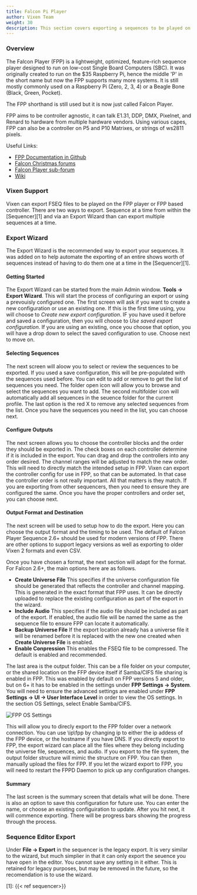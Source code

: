 ```yaml
---
title: Falcon Pi Player
author: Vixen Team
weight: 30
description: This section covers exporting a sequences to be played on the Falcon Pi Player.
---
```


### Overview

The Falcon Player (FPP) is a lightweight, optimized, feature-rich sequence player designed to run on low-cost Single Board Computers (SBC). It was originally created to run on the $35 Raspberry Pi, hence the middle 'P' in the short name but now the FPP supports many more systems. It is still mostly commonly used on a Raspberry Pi (Zero, 2, 3, 4) or a Beagle Bone (Black, Green, Pocket).

The FPP shorthand is still used but it is now just called Falcon Player.

FPP aims to be controller agnostic, it can talk E1.31, DDP, DMX, Pixelnet, and Renard to hardware from multiple hardware vendors. Using various capes, FPP can also be a controller on P5 and P10 Matrixes, or strings of ws2811 pixels.

Useful Links:

- [FPP Documentation in Github](https://github.com/FalconChristmas/fpp/tree/master/docs/README.md)
- [Falcon Christmas forums](http://falconchristmas.com/forum/)
- [Falcon Player sub-forum](http://falconchristmas.com/forum/index.php/board,8.0.html)
- [Wiki](http://falconchristmas.com/wiki/index.php/Main_Page)
  
### Vixen Support

Vixen can export FSEQ files to be played on the FPP player or FPP based controller. There are two ways to export. Sequence at a time from within the [Sequencer][1] and via an Export Wizard than can export multiple sequences at a time.

### Export Wizard

The Export Wizard is the recommended way to export your sequences. It was added on to help automate the exporting of an entire shows worth of sequences instead of having to do them one at a time in the [Sequencer][1].

#### Getting Started

The Export Wizard can be started from the main Admin window. **Tools -> Export Wizard**. This will start the process of configuring an export or using a prevouisly configured one. The first screen will ask if you want to create a new configuration or use an existing one. If this is the first time using, you will choose to *Create new export configuration*. IF you have used it before and saved a configuration, then you will choose to *Use saved export configuration*. If you are using an existing, once you choose that option, you will have a drop down to select the saved configuration to use. Choose next to move on.

#### Selecting Sequences

The next screen will aloow you to select or review the sequences to be exported. If you used a save configuration, this will be pre-populated with the sequences used before. You can edit to add or remove to get the list of sequences you need. The folder open icon will allow you to browse and select the sequences you want to add. The second multifolder icon will automatically add all sequences in the seuence folder for the current profile. The last option is the red X to remove any selected sequences from the list. Once you have the sequences you need in the list, you can choose next.

#### Configure Outputs

The next screen allows you to choose the controller blocks and the order they should be exported in. The check boxes on each controller determine if it is included in the export. You can drag and drop the controllers into any order desired. The channel ranges will be adjusted to match the new order. This will need to directly match the intended setup in FPP. Vixen can export the controller config for use in FPP, so that can be automated. In that case the controller order is not really important. All that matters is they match. If you are exporting from other sequencers, then you need to ensure they are configured the same. Once you have the proper controllers and order set, you can choose next.

#### Output Format and Destination

The next screen will be used to setup how to do the export. Here you can choose the output format and the timing to be used. The default of Falcon Player Sequence 2.6+ should be used for modern versions of FPP. There are other options to support legacy versions as well as exporting to older Vixen 2 formats and even CSV.

Once you have chosen a format, the next section will adapt for the format. For Falcon 2.6+, the main options here are as follows.

- **Create Universe File** This specifies if the universe configuration file should be generated that reflects the controller and channel mapping. This is generated in the exact format that FPP uses. It can be directly uploaded to replace the existing configuration as part of the export in the wizard.
- **Include Audio** This specifies if the audio file should be included as part of the export. If enabled, the audio file will be named the same as the sequence file to ensure FPP can locate it automatically.
- **Backup Universe File** If the export location already has a universe file it will be renamed before it is replaced with the new one created when **Create Universe File** is enabled.
- **Enable Conpression** This enables the FSEQ file to be compressed. The default is enabled and recommended.

The last area is the output folder. This can be a file folder on your computer, or the shared location on the FFP device itself if Samba/CIFS file sharing is enabled in FPP. This was enabled by default on FPP versions 5 and older, but on 6+ it has to be enabled in the settings under **FPP Settings -> System**. You will need to ensure the advanced settings are enabled under **FPP Settings -> UI -> User Interface Level** in order to view the OS settings. In the section OS Settings, select Enable Samba/CIFS.

![FPP OS Settings](/images/docs/usage/general/import-export/fpp_samba_setting.png "FPP OS Settings")

This will allow you to direcly export to the FPP folder over a network connection. You can use \\ip\\fpp by changing ip to either the ip addess of the FPP device, or the hostname if you have DNS. If you directly export to FPP, the export wizard can place all the files where they belong including the universe file, sequences, and audio. If you export to the file system, the output folder structure will mimic the structure on FPP. You can then manually upload the files for FPP. If you let the wizard export to FPP, you will need to restart the FPPD Daemon to pick up any configuration changes.  

#### Summary

The last screen is the summary screen that details what will be done. There is also an option to save this configuration for future use. You can enter the name, or choose an existing configuiration to update. After you hit next, it will commence exporting. There will be progress bars showing the progress through the process.

### Sequence Editor Export

Under **File -> Export** in the sequencer is the legacy export. It is very similar to the wizard, but much simplier in that it can only export the seuence you have open in the editor. You cannot save any setting in it either. This is retained for legacy purposes, but may be removed in the future, so the recomendation is to use the wizard.

[1]: {{< ref sequencer>}}
